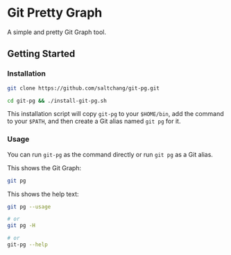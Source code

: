 # Git Pretty Graph

A simple and pretty Git Graph tool.

## Getting Started

### Installation

```bash
git clone https://github.com/saltchang/git-pg.git

cd git-pg && ./install-git-pg.sh
```

This installation script will copy `git-pg` to your `$HOME/bin`, add the command to your `$PATH`, and then create a Git alias named `git pg` for it.

### Usage

You can run `git-pg` as the command directly or run `git pg` as a Git alias.

This shows the Git Graph:

```bash
git pg
```

This shows the help text:

```bash
git pg --usage

# or
git pg -H

# or
git-pg --help
```
